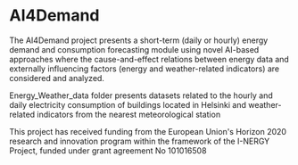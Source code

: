 # AI4Demand
The AI4Demand project presents a short-term (daily or hourly) energy demand and consumption forecasting module using novel AI-based approaches where the cause-and-effect relations between energy data and externally influencing factors (energy and weather-related indicators) are considered and analyzed.

Energy_Weather_data folder presents datasets related to the hourly and daily electricity consumption of buildings located in Helsinki and weather-related indicators from the nearest meteorological station

This project has received funding from the European Union's Horizon 2020 research and innovation program within the framework of the I-NERGY Project, funded under grant agreement No 101016508
